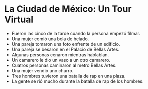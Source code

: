 # La Ciudad de México: Un Tour Virtual

- Fueron las cinco de la tarde cuando la persona empezó filmar.
- Una mujer comió una bola de helado. 
- Una pareja tomaron una foto enfrente de un edificio.
- Una pareja se besaron en el Palacio de Bellas Artes.
- Algunas personas cenaron mientras hablablan.
- Un camarero le dio un vaso a un otro camarero.
- Cuatros personas caminaron al metro Bellas Artes.
- Una mujer vendió uno churro.
- Tres hombres tuvieron una batalla de rap en una plaza.
- La gente se rió mucho durante la batalla de rap de los hombres.

<!-- - Hay un edifício largo se llamaba Palacio de Bellas Artes. -->
<!-- - Siempre oí gente hablando. -->
<!-- - Un edificio tenía unos comerciales grandes por el Ballet Folklórico de México -->
<!-- - Algunos calebazas, maíz, y flores estaban encima de una mesa.  -->
<!-- - Se prohibía fumar en los edificios. -->
<!-- - Vi una mujer vistió de negro y usó una máscara de calavera. -->
